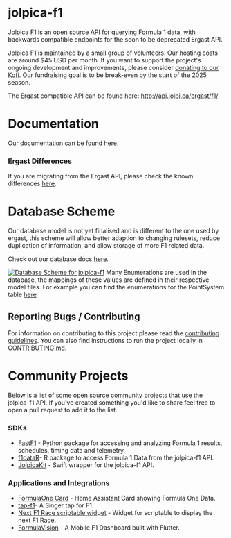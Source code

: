 # jolpica-f1
Jolpica F1 is an open source API for querying Formula 1 data, with backwards compatible endpoints for the soon to be deprecated Ergast API.

Jolpica F1 is maintained by a small group of volunteers. Our hosting costs are around $45 USD per month. If you want to support the project's ongoing development and improvements, please consider [donating to our Kofi]([url](https://ko-fi.com/jolpicaf1)). Our fundraising goal is to be break-even by the start of the 2025 season.

The Ergast compatible API can be found here: http://api.jolpi.ca/ergast/f1/

# Documentation
Our documentation can be [found here](/docs/README.md).

### Ergast Differences
If you are migrating from the Ergast API, please check the known differences [here](/docs/ergast_differences.md).

# Database Scheme
Our database model is not yet finalised and is different to the one used by ergast, this scheme will allow better adaption to changing rulesets, reduce duplication of information, and allow storage of more F1 related data.

Check out our database docs [here](https://dbdocs.io/jolpica/jolpica-f1?view=relationships). 

[![Database Scheme for jolpica-f1](docs/database.svg)](https://dbdocs.io/jolpica/jolpica-f1?view=relationships)
Many Enumerations are used in the database, the mappings of these values are defined in their respective model files. For example you can find the enumerations for the PointSystem table [here](jolpica/formula_one/models/point_scheme.py)

## Reporting Bugs / Contributing

For information on contributing to this project please read the [contributing guidelines](CONTRIBUTING.md).
You can also find instructions to run the project locally in [CONTRIBUTING.md](CONTRIBUTING.md).

# Community Projects

Below is a list of some open source community projects that use the jolpica-f1 API. If you've created something you'd like to share feel free to open a pull request to add it to the list.

### SDKs
- [FastF1](https://github.com/theOehrly/Fast-F1) - Python package for accessing and analyzing Formula 1 results, schedules, timing data and telemetry.
- [f1dataR](https://github.com/SCasanova/f1dataR)-  R package to access Formula 1 Data from the jolpica-f1 API.
- [JolpicaKit](https://github.com/fantasia-y/JolpicaKit) - Swift wrapper for the jolpica-f1 API.

### Applications and Integrations
- [FormulaOne Card](https://github.com/marcokreeft87/formulaone-card) - Home Assistant Card showing Formula One Data.
- [tap-f1](https://github.com/ReubenFrankel/tap-f1)-  A Singer tap for F1.
- [Next F1 Race scriptable widget](https://github.com/timespacedecay/scriptable) - Widget for scriptable to display the next F1 Race.
- [FormulaVision](https://github.com/skat9234/formula-vision) - A Mobile F1 Dashboard built with Flutter.
